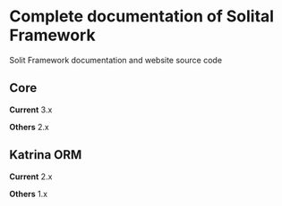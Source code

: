 # Complete documentation of Solital Framework

Solit Framework documentation and website source code

## Core

**Current**
3.x

**Others**
2.x

## Katrina ORM

**Current**
2.x

**Others**
1.x
